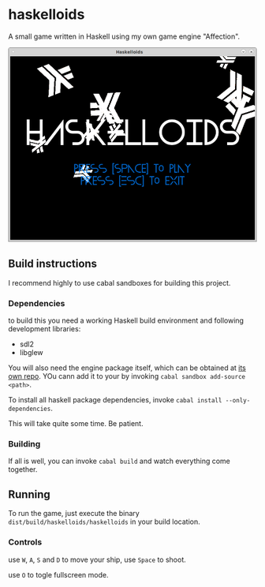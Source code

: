 # haskelloids

A small game written in Haskell using my own game engine "Affection".

![How it looks](screenshot.png)

## Build instructions

I recommend highly to use cabal sandboxes for building this project.

### Dependencies

to build this you need a working Haskell build environment and following
development libraries:

* sdl2
* libglew

You will also need the engine package itself, which can be obtained at
[its own repo](https://github.com/nek0/affection). YOu cann add it to your
by invoking `cabal sandbox add-source <path>`.

To install all haskell package dependencies, invoke
`cabal install --only-dependencies`.

This will take quite some time. Be patient.

### Building

If all is well, you can invoke `cabal build` and watch everything come together.

## Running

To run the game, just execute the binary `dist/build/haskelloids/haskelloids` in
your build location.

### Controls

use `W`, `A`, `S` and `D` to move your ship, use `Space` to shoot.

use `O` to togle fullscreen mode.
